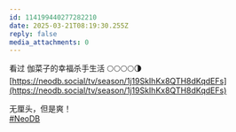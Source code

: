 ```yaml
---
id: 114199440277282210
date: 2025-03-21T08:19:30.255Z
reply: false
media_attachments: 0
---
```


看过 伽菜子的幸福杀手生活 🌕🌕🌕🌕🌗   
[https://neodb.social/tv/season/1j19SkIhKx8QTH8dKqdEFs](https://neodb.social/tv/season/1j19SkIhKx8QTH8dKqdEFs)

无厘头，但是爽！  
[#NeoDB](https://e5n.cc/tags/NeoDB)

